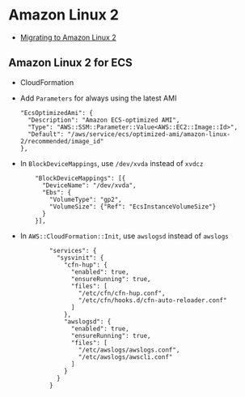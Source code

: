 # Amazon Linux 2

- [Migrating to Amazon Linux 2](https://cloudonaut.io/migrating-to-amazon-linux-2/)


## Amazon Linux 2 for ECS

- CloudFormation

- Add `Parameters` for always using the latest AMI

    ```
    "EcsOptimizedAmi": {
      "Description": "Amazon ECS-optimized AMI",
      "Type": "AWS::SSM::Parameter::Value<AWS::EC2::Image::Id>",
      "Default": "/aws/service/ecs/optimized-ami/amazon-linux-2/recommended/image_id"
    },

    ```    

- In `BlockDeviceMappings`, use `/dev/xvda` instead of `xvdcz`

    ```
        "BlockDeviceMappings": [{
          "DeviceName": "/dev/xvda",
          "Ebs": {
            "VolumeType": "gp2",
            "VolumeSize": {"Ref": "EcsInstanceVolumeSize"}
          }
        }],
    ```

- In `AWS::CloudFormation::Init`, use `awslogsd` instead of `awslogs`

    ```
            "services": {
              "sysvinit": {
                "cfn-hup": {
                  "enabled": true,
                  "ensureRunning": true,
                  "files": [
                    "/etc/cfn/cfn-hup.conf",
                    "/etc/cfn/hooks.d/cfn-auto-reloader.conf"
                  ]
                },
                "awslogsd": {
                  "enabled": true,
                  "ensureRunning": true,
                  "files": [
                    "/etc/awslogs/awslogs.conf",
                    "/etc/awslogs/awscli.conf"
                  ]
                }
              }
            }
    ```
